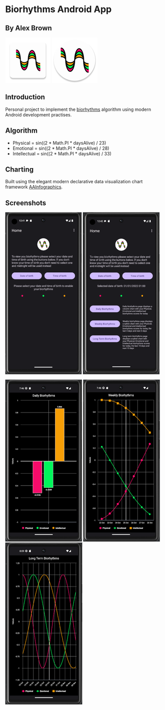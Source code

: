 # Biorhythms Android App
## By Alex Brown

![Square Application Icon](./app/src/main/res/mipmap-xxhdpi/bio_icon_launcher.png) ![Round Application Icon](./app/src/main/res/mipmap-xxhdpi/bio_icon_launcher_round.png)

## Introduction

Personal project to implement the [biorhythms](https://en.wikipedia.org/wiki/Biorhythm_(pseudoscience)) algorithm using modern Android development practises.

## Algorithm

- Physical = sin((2 * Math.PI * daysAlive) / 23)
- Emotional = sin((2 * Math.PI * daysAlive) / 28)
- Intellectual = sin((2 * Math.PI * daysAlive) / 33)

## Charting

Built using the elegant modern declarative data visualization chart framework [AAInfographics](https://github.com/AAChartModel/AAChartCore-Kotlin).

## Screenshots

![Homescreen Example 1](./HomescreenExample1.png) ![Homescreen Example 2](./HomescreenExample2.png) 

![Daily Biorhythms Example](./DailyResultsExample.png) ![Weekly Biorhythms Example](./WeeklyResultsExample.png) ![Long Term Biorhythms Example](./LongTermResultsExample.png) 

